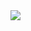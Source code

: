 <img src="https://capsule-render.vercel.app/api?type=cylinder&color=auto&height=100&section=header&text=HELLO,%WELCOME😍&fontSize=50&fontColor=FFFFFF" />
